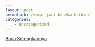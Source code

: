 ```yaml
---
layout: post
permalink: /mimpi-jadi-boneka-barbie/
categories:
    - Uncategorized
---
```


[Baca Selengkapnya](/02)